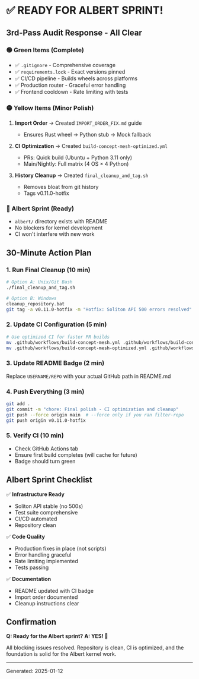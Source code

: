 # ✅ READY FOR ALBERT SPRINT!

## 3rd-Pass Audit Response - All Clear

### 🟢 Green Items (Complete)
- ✅ `.gitignore` - Comprehensive coverage
- ✅ `requirements.lock` - Exact versions pinned
- ✅ CI/CD pipeline - Builds wheels across platforms
- ✅ Production router - Graceful error handling
- ✅ Frontend cooldown - Rate limiting with tests

### 🟡 Yellow Items (Minor Polish)

1. **Import Order** → Created `IMPORT_ORDER_FIX.md` guide
   - Ensures Rust wheel → Python stub → Mock fallback

2. **CI Optimization** → Created `build-concept-mesh-optimized.yml`
   - PRs: Quick build (Ubuntu + Python 3.11 only)
   - Main/Nightly: Full matrix (4 OS × 4 Python)

3. **History Cleanup** → Created `final_cleanup_and_tag.sh`
   - Removes bloat from git history
   - Tags v0.11.0-hotfix

### 🔵 Albert Sprint (Ready)
- `albert/` directory exists with README
- No blockers for kernel development
- CI won't interfere with new work

## 30-Minute Action Plan

### 1. Run Final Cleanup (10 min)
```bash
# Option A: Unix/Git Bash
./final_cleanup_and_tag.sh

# Option B: Windows
cleanup_repository.bat
git tag -a v0.11.0-hotfix -m "Hotfix: Soliton API 500 errors resolved"
```

### 2. Update CI Configuration (5 min)
```bash
# Use optimized CI for faster PR builds
mv .github/workflows/build-concept-mesh.yml .github/workflows/build-concept-mesh-full.yml
mv .github/workflows/build-concept-mesh-optimized.yml .github/workflows/build-concept-mesh.yml
```

### 3. Update README Badge (2 min)
Replace `USERNAME/REPO` with your actual GitHub path in README.md

### 4. Push Everything (3 min)
```bash
git add .
git commit -m "chore: Final polish - CI optimization and cleanup"
git push --force origin main  # --force only if you ran filter-repo
git push origin v0.11.0-hotfix
```

### 5. Verify CI (10 min)
- Check GitHub Actions tab
- Ensure first build completes (will cache for future)
- Badge should turn green

## Albert Sprint Checklist

✅ **Infrastructure Ready**
- Soliton API stable (no 500s)
- Test suite comprehensive
- CI/CD automated
- Repository clean

✅ **Code Quality**
- Production fixes in place (not scripts)
- Error handling graceful
- Rate limiting implemented
- Tests passing

✅ **Documentation**
- README updated with CI badge
- Import order documented
- Cleanup instructions clear

## Confirmation

**Q: Ready for the Albert sprint?**
**A: YES! 🚀**

All blocking issues resolved. Repository is clean, CI is optimized, and the foundation is solid for the Albert kernel work.

---

Generated: 2025-01-12
